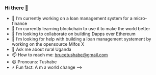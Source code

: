 ### Hi there 👋


- 🔭 I’m currently working on a loan management system for a micro-finance
- 🌱 I’m currently learning blockchain to use it to make the world better
- 👯 I’m looking to collaborate on building Dapps over Ethereum
- 🤔 I’m looking for help with building a loan management systement by working on the opensource Mifos X
- 💬 Ask me about rural Uganda
- 📫 How to reach me: brucetushabe@gmail.com
- 😄 Pronouns: Tushabe
- ⚡ Fun fact: A m a world change
-->
